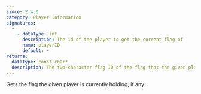 ```yaml
---
since: 2.4.0
category: Player Information
signatures:
  -
    - dataType: int
      description: The id of the player to get the current flag of
      name: playerID
      default: ~
returns:
  dataType: const char*
  description: The two-character flag ID of the flag that the given player is holding, or NULL if the player does not exist or is not currently holding a flag
---
```


Gets the flag the given player is currently holding, if any.
